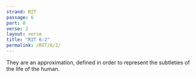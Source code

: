 ```yaml
---
strand: RIT
passage: 6
part: 0
verse: 2
layout: verse
title: "RIT 6:2"
permalink: /RIT/6/2/
---
```

They are an approximation, defined in order to represent the subtleties of the life of the human.
